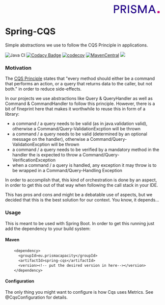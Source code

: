 <div align="right"><a target="myNextJob" href="https://www.prisma-capacity.eu/careers#job-offers">
    <img class="inline" src="prisma.png">
</a></div>

# Spring-CQS

Simple abstractions we use to follow the CQS Principle in applications.

![Java CI](https://github.com/prisma-capacity/spring-cqs/workflows/Java%20CI/badge.svg?branch=master)
[![Codacy Badge](https://api.codacy.com/project/badge/Grade/333bfd567a6a447895212994b414f077)](https://app.codacy.com/gh/prisma-capacity/spring-cqs?utm_source=github.com&utm_medium=referral&utm_content=prisma-capacity/spring-cqs&utm_campaign=Badge_Grade_Settings)
[![codecov](https://codecov.io/gh/prisma-capacity/spring-cqs/branch/master/graph/badge.svg)](https://codecov.io/gh/prisma-capacity/spring-cqs)
[![MavenCentral](https://img.shields.io/maven-central/v/eu.prismacapacity/spring-cqs)](http://search.maven.org/#search%7Cgav%7C1%7Cg%3A%22eu.prismacapacity%22)
<a href="https://www.apache.org/licenses/LICENSE-2.0">
    <img class="inline" src="https://img.shields.io/badge/license-ASL2-green.svg?style=flat">
</a>

### Motivation

The [CQS Principle](https://en.wikipedia.org/wiki/Command–query_separation) states that "every method should either be a command that performs an action, or a query that returns data to the caller, but not both." in order to reduce side-effects.

In our projects we use abstractions like Query & QueryHandler as well as Command & CommandHandler to follow this principle. However, there is a bit of fineprint here that makes it worthwhile to reuse this in form of a library:

* a command / a query needs to be valid (as in java.validation valid), otherwise a Command/Query-ValidationExcption will be thrown
* a command / a query needs to be valid (determined by an optional message on the handler), otherwise a Command/Query-ValidationExcption will be thrown
* a command / a query needs to be verified by a mandatory method in the handler the is expected to throw a Command/Query-VerificationException 
* when a command / a query is handled, any exception it may throw is to be wrapped in a Command/Query-Handling Exception

In order to accomplish that, this kind of orchestration is done by an aspect, in order to get this out of that way when following the call stack in your IDE.

This has pros and cons and might be a debatable use of aspects, but we decided that this is the best solution for our context. You know, it depends...

### Usage

This is meant to be used with Spring Boot. In order to get this running just add the dependency to your build system:

#### Maven

````
    <dependency>
      <groupId>eu.prismacapacity</groupId>
      <artifactId>spring-cqs</artifactId>
      <version><!-- put the desired version in here--></version>
    </dependency>
````

#### Configuration

The only thing you might want to configure is how Cqs uses Metrics. See @CqsConfiguration for details.

